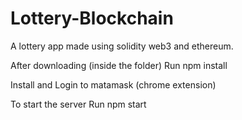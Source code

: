 # Lottery-Blockchain
A lottery app made using solidity web3 and ethereum. 


After downloading  (inside the folder)
   Run npm install  

Install and Login to matamask (chrome extension) 

To start the server 
  Run npm start  

